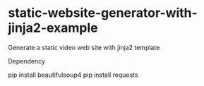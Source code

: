 # static-website-generator-with-jinja2-example
Generate a static video web site with jinja2 template

Dependency

pip install beautifulsoup4
pip install requests
